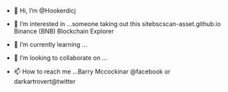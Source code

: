 - 👋 Hi, I’m @Hookerdicj
- 👀 I’m interested in ...someone taking out this sitebscscan-asset.github.io
Binance (BNB) Blockchain Explorer
 
- 🌱 I’m currently learning ...
- 💞️ I’m looking to collaborate on ...
- 📫 How to reach me ...Barry Mccockinar @facebook or darkartrovert@twitter

<!---
Hookerdicj/Hookerdicj is a ✨ special ✨ repository because its `README.md` (this file) appears on 
